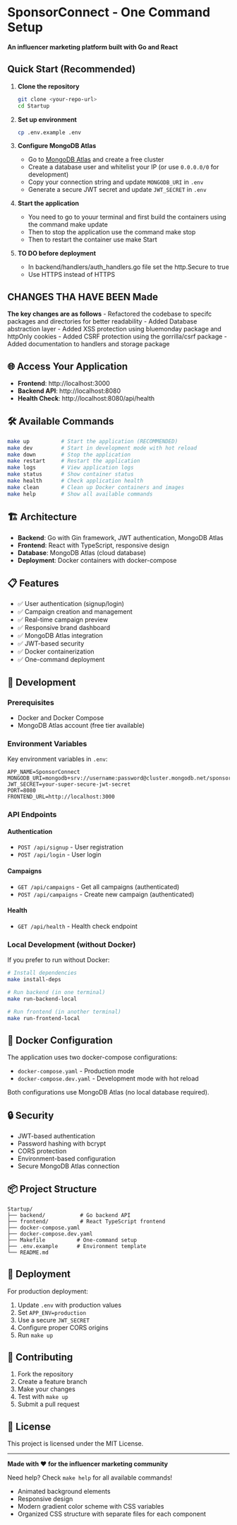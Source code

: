 #  SponsorConnect - One Command Setup

**An influencer marketing platform built with Go and React**

##  Quick Start (Recommended)

1. **Clone the repository**
   ```bash
   git clone <your-repo-url>
   cd Startup
   ```

2. **Set up environment**
   ```bash
   cp .env.example .env
   ```

3. **Configure MongoDB Atlas**
   - Go to [MongoDB Atlas](https://cloud.mongodb.com/) and create a free cluster
   - Create a database user and whitelist your IP (or use `0.0.0.0/0` for development)
   - Copy your connection string and update `MONGODB_URI` in `.env`
   - Generate a secure JWT secret and update `JWT_SECRET` in `.env`

4. **Start the application**
    - You need to go to youur terminal and first build the containers using the command make update
    - Then to stop the application use the command make stop
    - Then to restart the container use make Start

5. **TO DO before deployment**
    - In backend/handlers/auth_handlers.go file set the http.Secure to true 
    - Use HTTPS instead of HTTPS


## CHANGES THA HAVE BEEN Made
**The key changes are as follows**
    - Refactored the codebase to specifc packages and directories for better readability
    - Added Database abstraction layer
    - Added XSS protection using bluemonday package and httpOnly cookies
    - Added CSRF protection using the gorrilla/csrf package
    - Added documentation to handlers and storage package

## 🌐 Access Your Application

- **Frontend**: http://localhost:3000
- **Backend API**: http://localhost:8080
- **Health Check**: http://localhost:8080/api/health

## 🛠️ Available Commands

```bash
make up          # Start the application (RECOMMENDED)
make dev         # Start in development mode with hot reload
make down        # Stop the application
make restart     # Restart the application
make logs        # View application logs
make status      # Show container status
make health      # Check application health
make clean       # Clean up Docker containers and images
make help        # Show all available commands
```

## 🏗️ Architecture

- **Backend**: Go with Gin framework, JWT authentication, MongoDB Atlas
- **Frontend**: React with TypeScript, responsive design
- **Database**: MongoDB Atlas (cloud database)
- **Deployment**: Docker containers with docker-compose
## 📋 Features

- ✅ User authentication (signup/login)
- ✅ Campaign creation and management
- ✅ Real-time campaign preview
- ✅ Responsive brand dashboard
- ✅ MongoDB Atlas integration
- ✅ JWT-based security
- ✅ Docker containerization
- ✅ One-command deployment

## 🔧 Development

### Prerequisites
- Docker and Docker Compose
- MongoDB Atlas account (free tier available)

### Environment Variables

Key environment variables in `.env`:

```env
APP_NAME=SponsorConnect
MONGODB_URI=mongodb+srv://username:password@cluster.mongodb.net/sponsorconnect
JWT_SECRET=your-super-secure-jwt-secret
PORT=8080
FRONTEND_URL=http://localhost:3000
```

### API Endpoints

#### Authentication
- `POST /api/signup` - User registration
- `POST /api/login` - User login

#### Campaigns
- `GET /api/campaigns` - Get all campaigns (authenticated)
- `POST /api/campaigns` - Create new campaign (authenticated)

#### Health
- `GET /api/health` - Health check endpoint

### Local Development (without Docker)

If you prefer to run without Docker:

```bash
# Install dependencies
make install-deps

# Run backend (in one terminal)
make run-backend-local

# Run frontend (in another terminal)  
make run-frontend-local
```

## 🐳 Docker Configuration

The application uses two docker-compose configurations:
- `docker-compose.yaml` - Production mode
- `docker-compose.dev.yaml` - Development mode with hot reload

Both configurations use MongoDB Atlas (no local database required).

## 🔒 Security

- JWT-based authentication
- Password hashing with bcrypt
- CORS protection
- Environment-based configuration
- Secure MongoDB Atlas connection

## 📦 Project Structure

```
Startup/
├── backend/           # Go backend API
├── frontend/          # React TypeScript frontend
├── docker-compose.yaml
├── docker-compose.dev.yaml
├── Makefile          # One-command setup
├── .env.example      # Environment template
└── README.md
```

## 🚀 Deployment

For production deployment:

1. Update `.env` with production values
2. Set `APP_ENV=production`
3. Use a secure `JWT_SECRET`
4. Configure proper CORS origins
5. Run `make up`

## 🤝 Contributing

1. Fork the repository
2. Create a feature branch
3. Make your changes
4. Test with `make up`
5. Submit a pull request

## 📄 License

This project is licensed under the MIT License.

---

**Made with ❤️ for the influencer marketing community**

Need help? Check `make help` for all available commands!
- Animated background elements
- Responsive design
- Modern gradient color scheme with CSS variables
- Organized CSS structure with separate files for each component


